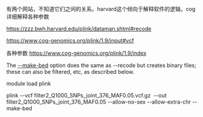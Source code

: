 有两个网站，不知道它们之间的关系。harvard这个倾向于解释软件的逻辑。cog详细解释各种参数

https://zzz.bwh.harvard.edu/plink/dataman.shtml#recode

https://www.cog-genomics.org/plink/1.9/input#vcf

各种参数
https://www.cog-genomics.org/plink/1.9/index



The [--make-bed](https://zzz.bwh.harvard.edu/plink/data.shtml#bed) option does the same as --recode but creates binary files; these can also be filtered, etc, as described below.

module load plink

plink --vcf filter2_Q1000_SNPs_joint_376_MAF0.05.vcf.gz  --out filter2_Q1000_SNPs_joint_376_MAF0.05 --allow-no-sex --allow-extra-chr --make-bed